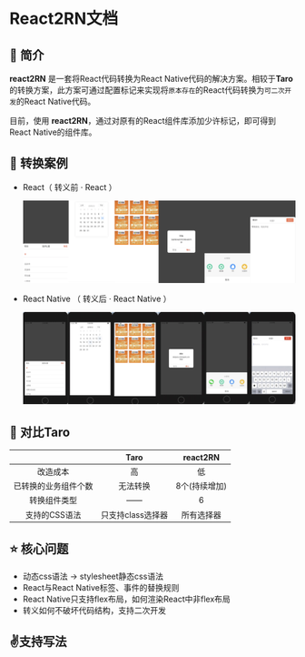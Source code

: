 # React2RN文档

## 🌈 简介

**react2RN** 是一套将React代码转换为React Native代码的解决方案。相较于**Taro**的转换方案，此方案可通过配置标记来实现将`原本存在`的React代码转换为`可二次开发`的React Native代码。

目前，使用 **react2RN**，通过对原有的React组件库添加少许标记，即可得到React Native的组件库。


## 🌱 转换案例

- React（ 转义前 · React ）

  ![](imgs/ReactIMG.png)


- React Native （ 转义后 · React Native ）

  ![](imgs/RNIMG.png)

## 🐶 对比Taro
| | Taro |  react2RN
:-:|:-:|:-:
改造成本 | 高 | 低 |
已转换的业务组件个数 | 无法转换 | 8个(持续增加) |
转换组件类型 | —— | 6 |
支持的CSS语法 | 只支持class选择器 | 所有选择器 |


## ⭐ 核心问题

- 动态css语法 -> stylesheet静态css语法
- React与React Native标签、事件的替换规则
- React Native只支持flex布局，如何渲染React中非flex布局
- 转义如何不破坏代码结构，支持二次开发

## ✌️支持写法

